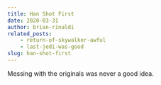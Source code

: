 ```yaml
---
title: Han Shot First
date: 2020-03-31
author: brian-rinaldi
related_posts:
    - return-of-skywalker-awful
    - last-jedi-was-good
slug: han-shot-first
---
```


Messing with the originals was never a good idea.